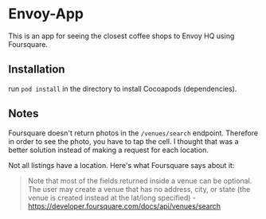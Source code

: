 # Envoy-App

This is an app for seeing the closest coffee shops to Envoy HQ using Foursquare. 

## Installation

run `pod install` in the directory to install Cocoapods (dependencies). 

## Notes

Foursquare doesn't return photos in the `/venues/search` endpoint. Therefore in order to see the photo, you have to tap the cell. I thought that was a better solution instead of making a request for each location. 

Not all listings have a location. Here's what Foursquare says about it: 

> Note that most of the fields returned inside a venue can be optional. The user may create a venue that has no address, city, or state (the venue is created instead at the lat/long specified) - https://developer.foursquare.com/docs/api/venues/search

